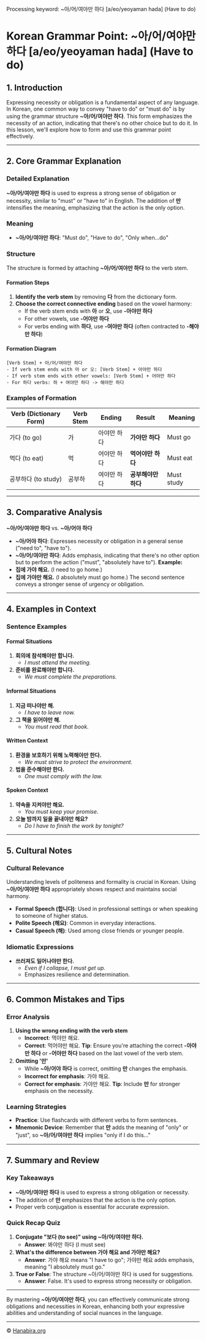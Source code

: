 Processing keyword: ~아/어/여야만 하다 [a/eo/yeoyaman hada] (Have to do)
# Korean Grammar Point: ~아/어/여야만 하다 [a/eo/yeoyaman hada] (Have to do)

## 1. Introduction
Expressing necessity or obligation is a fundamental aspect of any language. In Korean, one common way to convey "have to do" or "must do" is by using the grammar structure **~아/어/여야만 하다**. This form emphasizes the necessity of an action, indicating that there's no other choice but to do it. In this lesson, we'll explore how to form and use this grammar point effectively.

---
## 2. Core Grammar Explanation
### Detailed Explanation
**~아/어/여야만 하다** is used to express a strong sense of obligation or necessity, similar to "must" or "have to" in English. The addition of **만** intensifies the meaning, emphasizing that the action is the only option.
### Meaning
- **~아/어/여야만 하다**: "Must do", "Have to do", "Only when...do"
### Structure
The structure is formed by attaching **~아/어/여야만 하다** to the verb stem.
#### Formation Steps
1. **Identify the verb stem** by removing **다** from the dictionary form.
2. **Choose the correct connective ending** based on the vowel harmony:
   - If the verb stem ends with **아** or **오**, use **-아야만 하다**
   - For other vowels, use **-어야만 하다**
   - For verbs ending with **하다**, use **-여야만 하다** (often contracted to **-해야만 하다**)
#### Formation Diagram
```plaintext
[Verb Stem] + 아/어/여야만 하다
- If verb stem ends with 아 or 오: [Verb Stem] + 아야만 하다
- If verb stem ends with other vowels: [Verb Stem] + 어야만 하다
- For 하다 verbs: 하 + 여야만 하다 -> 해야만 하다
```
### Examples of Formation
| Verb (Dictionary Form) | Verb Stem | Ending            | Result                 | Meaning           |
|------------------------|-----------|-------------------|------------------------|-------------------|
| 가다 (to go)           | 가        | 아야만 하다        | **가야만 하다**         | Must go           |
| 먹다 (to eat)          | 먹        | 어야만 하다        | **먹어야만 하다**       | Must eat          |
| 공부하다 (to study)    | 공부하    | 여야만 하다        | **공부해야만 하다**     | Must study        |
---
## 3. Comparative Analysis
**~아/어/여야만 하다** vs. **~아/어야 하다**
- **~아/어야 하다**: Expresses necessity or obligation in a general sense ("need to", "have to").
- **~아/어/여야만 하다**: Adds emphasis, indicating that there's no other option but to perform the action ("must", "absolutely have to").
**Example:**
- **집에 가야 해요.** (I need to go home.)
- **집에 가야만 해요.** (I absolutely must go home.)
The second sentence conveys a stronger sense of urgency or obligation.
---
## 4. Examples in Context
### Sentence Examples
#### Formal Situations
1. **회의에 참석해야만 합니다.**
   - *I must attend the meeting.*
2. **준비를 완료해야만 합니다.**
   - *We must complete the preparations.*
#### Informal Situations
1. **지금 떠나야만 해.**
   - *I have to leave now.*
2. **그 책을 읽어야만 해.**
   - *You must read that book.*
#### Written Context
1. **환경을 보호하기 위해 노력해야만 한다.**
   - *We must strive to protect the environment.*
2. **법을 준수해야만 한다.**
   - *One must comply with the law.*
#### Spoken Context
1. **약속을 지켜야만 해요.**
   - *You must keep your promise.*
2. **오늘 밤까지 일을 끝내야만 해요?**
   - *Do I have to finish the work by tonight?*
---
## 5. Cultural Notes
### Cultural Relevance
Understanding levels of politeness and formality is crucial in Korean. Using **~아/어/여야만 하다** appropriately shows respect and maintains social harmony.
- **Formal Speech (합니다)**: Used in professional settings or when speaking to someone of higher status.
- **Polite Speech (해요)**: Common in everyday interactions.
- **Casual Speech (해)**: Used among close friends or younger people.
### Idiomatic Expressions
- **쓰러져도 일어나야만 한다.**
  - *Even if I collapse, I must get up.*
  - Emphasizes resilience and determination.
---
## 6. Common Mistakes and Tips
### Error Analysis
1. **Using the wrong ending with the verb stem**
   - **Incorrect**: 먹야만 해요.
   - **Correct**: 먹어야만 해요.
   **Tip**: Ensure you're attaching the correct **-아야만 하다** or **-어야만 하다** based on the last vowel of the verb stem.
2. **Omitting '만'**
   - While **~아/어야 하다** is correct, omitting **만** changes the emphasis.
   - **Incorrect for emphasis**: 가야 해요.
   - **Correct for emphasis**: 가야만 해요.
   **Tip**: Include **만** for stronger emphasis on the necessity.
### Learning Strategies
- **Practice**: Use flashcards with different verbs to form sentences.
- **Mnemonic Device**: Remember that **만** adds the meaning of "only" or "just", so **~아/어/여야만 하다** implies "only if I do this..."
---
## 7. Summary and Review
### Key Takeaways
- **~아/어/여야만 하다** is used to express a strong obligation or necessity.
- The addition of **만** emphasizes that the action is the only option.
- Proper verb conjugation is essential for accurate expression.
### Quick Recap Quiz
1. **Conjugate "보다 (to see)" using ~아/어/여야만 하다.**
   - **Answer**: 봐야만 하다 (I must see)
2. **What's the difference between 가야 해요 and 가야만 해요?**
   - **Answer**: 가야 해요 means "I have to go"; 가야만 해요 adds emphasis, meaning "I absolutely must go."
3. **True or False**: The structure ~아/어/여야만 하다 is used for suggestions.
   - **Answer**: False. It's used to express strong necessity or obligation.
---
By mastering **~아/어/여야만 하다**, you can effectively communicate strong obligations and necessities in Korean, enhancing both your expressive abilities and understanding of social nuances in the language.

---
© [Hanabira.org](https://hanabira.org)
